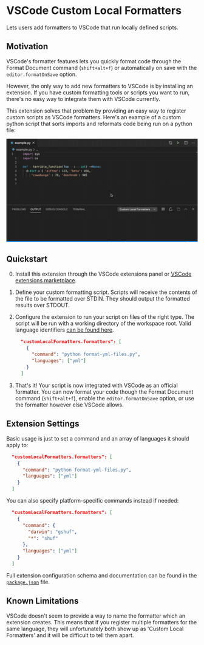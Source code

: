 # VSCode Custom Local Formatters

Lets users add formatters to VSCode that run locally defined scripts.

## Motivation

VSCode's formatter features lets you quickly format code through the Format Document command (`shift+alt+f`)
or automatically on save with the `editor.formatOnSave` option.

However, the only way to add new formatters to VSCode is by installing an extension.
If you have custom formatting tools or scripts you want to run, there's no easy way to integrate them with VSCode currently.

This extension solves that problem by providing an easy way to register custom scripts as VSCode formatters.
Here's an example of a custom python script that sorts imports and reformats code being run on a python file:

![Extension in use](images/exampleUsecase.gif)


## Quickstart
0. Install this extension through the VSCode extensions panel or [VSCode extensions marketplace](https://marketplace.visualstudio.com/items?itemName=jkillian.custom-local-formatters).

1. Define your custom formatting script.
   Scripts will receive the contents of the file to be formatted over STDIN.
   They should output the formatted results over STDOUT.
  
2. Configure the extension to run your script on files of the right type.
   The script will be run with a working directory of the workspace root.
   Valid language identifiers [can be found here](https://code.visualstudio.com/docs/languages/identifiers).

   ```json
     "customLocalFormatters.formatters": [
       {
         "command": "python format-yml-files.py",
         "languages": ["yml"]
       }
     ]
   ```

3. That's it! Your script is now integrated with VSCode as an official formatter.
   You can now format your code though the Format Document command (`shift+alt+f`), enable the `editor.formatOnSave` option, or use the formatter however else VSCode allows.

## Extension Settings

Basic usage is just to set a command and an array of languages it should apply to:

```json
  "customLocalFormatters.formatters": [
    {
      "command": "python format-yml-files.py",
      "languages": ["yml"]
    }
  ]
```

You can also specify platform-specific commands instead if needed:

```json
  "customLocalFormatters.formatters": [
    {
      "command": {
        "darwin": "gshuf",
        "*": "shuf"
      },
      "languages": ["yml"]
    }
  ]
```

Full extension configuration schema and documentation can be found in the [`package.json`](package.json) file.

## Known Limitations

VSCode doesn't seem to provide a way to name the formatter which an extension creates.
This means that if you register multiple formatters for the same language,
they will unfortunately both show up as 'Custom Local Formatters' and it will be difficult to tell them apart.
